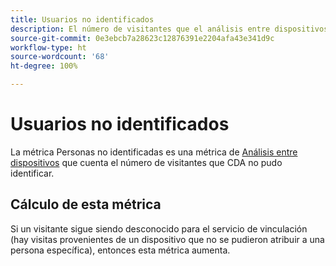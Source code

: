 ```yaml
---
title: Usuarios no identificados
description: El número de visitantes que el análisis entre dispositivos no identificó.
source-git-commit: 0e3ebcb7a28623c12876391e2204afa43e341d9c
workflow-type: ht
source-wordcount: '68'
ht-degree: 100%

---
```


# Usuarios no identificados

La métrica Personas no identificadas es una métrica de [Análisis entre dispositivos](../cda/overview.md) que cuenta el número de visitantes que CDA no pudo identificar.

## Cálculo de esta métrica

Si un visitante sigue siendo desconocido para el servicio de vinculación (hay visitas provenientes de un dispositivo que no se pudieron atribuir a una persona específica), entonces esta métrica aumenta.
